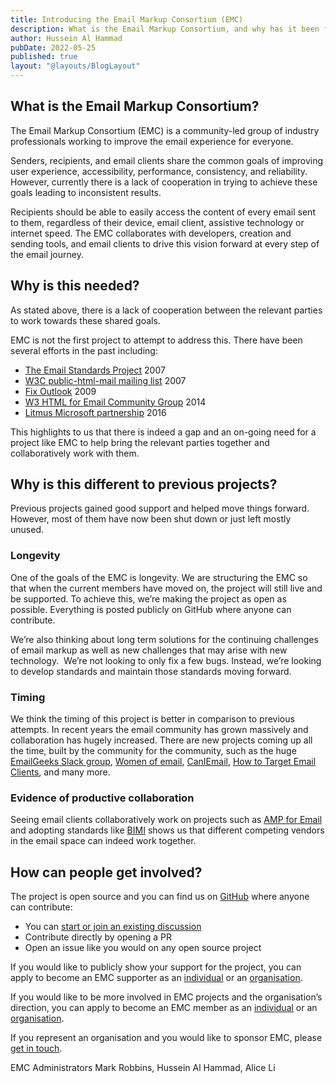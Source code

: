 ```yaml
---
title: Introducing the Email Markup Consortium (EMC)
description: What is the Email Markup Consortium, and why has it been founded
author: Hussein Al Hammad
pubDate: 2022-05-25
published: true
layout: "@layouts/BlogLayout"
---
```


## What is the Email Markup Consortium?
The Email Markup Consortium (EMC) is a community-led group of industry professionals working to improve the email experience for everyone.

Senders, recipients, and email clients share the common goals of improving user experience, accessibility, performance, consistency, and reliability. However, currently there is a lack of cooperation in trying to achieve these goals leading to inconsistent results. 

Recipients should be able to easily access the content of every email sent to them, regardless of their device, email client, assistive technology or internet speed. The EMC collaborates with developers, creation and sending tools, and email clients to drive this vision forward at every step of the email journey.

## Why is this needed?
As stated above, there is a lack of cooperation between the relevant parties to work towards these shared goals.

EMC is not the first project to attempt to address this. There have been several efforts in the past including:
- [The Email Standards Project](https://www.w3.org/2007/05/html-mail/html-email-standards) 2007
- [W3C public-html-mail mailing list](https://lists.w3.org/Archives/Public/public-html-mail/2007Feb/) 2007
- [Fix Outlook](https://web.archive.org/web/2014*/Fixoutlook.org)  2009
- [W3 HTML for Email Community Group](https://www.w3.org/community/htmail/) 2014
- [Litmus Microsoft partnership](https://www.litmus.com/blog/litmus-microsoft-partnership-update-2017/) 2016

This highlights to us that there is indeed a gap and an on-going need for a project like EMC to help bring the relevant parties together and collaboratively work with them.

## Why is this different to previous projects?
Previous projects gained good support and helped move things forward. However, most of them have now been shut down or just left mostly unused.   

### Longevity
One of the goals of the EMC is longevity. We are structuring the EMC so that when the current members have moved on, the project will still live and be supported. To achieve this, we’re making the project as open as possible. Everything is posted publicly on GitHub where anyone can contribute.

We’re also thinking about long term solutions for the continuing challenges of email markup as well as new challenges that may arise with new technology.  We’re not looking to only fix a few bugs. Instead, we’re looking to develop standards and maintain those standards moving forward.

### Timing
We think the timing of this project is better in comparison to previous attempts. In recent years the email community has grown massively and collaboration has hugely increased. There are new projects coming up all the time, built by the community for the community, such as the huge [EmailGeeks Slack group](https://email.geeks.chat/), [Women of email](https://womenofemail.org/), [CanIEmail](https://www.caniemail.com/), [How to Target Email Clients](https://howtotarget.email/), and many more. 

### Evidence of productive collaboration
Seeing email clients collaboratively work on projects such as [AMP for Email](https://amp.dev/about/email/) and adopting standards like [BIMI](https://bimigroup.org/) shows us that different competing vendors in the email space can indeed work together.

## How can people get involved?
The project is open source and you can find us on [GitHub](https://github.com/email-markup-consortium) where anyone can contribute:

- You can [start or join an existing discussion](https://github.com/email-markup-consortium/email-markup-consortium/discussions)
- Contribute directly by opening a PR
- Open an issue like you would on any open source project

If you would like to publicly show your support for the project, you can apply to become an EMC supporter as an [individual](https://forms.gle/XVdT3JGUbLZQEHXu6) or an [organisation](https://forms.gle/yifokDd3rfdFRG7i8).

If you would like to be more involved in EMC projects and the organisation’s direction, you can apply to become an EMC member as an [individual](https://forms.gle/XVdT3JGUbLZQEHXu6) or an [organisation](https://forms.gle/yifokDd3rfdFRG7i8).

If you represent an organisation and you would like to sponsor EMC, please [get in touch](https://forms.gle/yifokDd3rfdFRG7i8).


EMC Administrators
Mark Robbins, Hussein Al Hammad, Alice Li